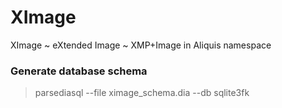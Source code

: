 # XImage

XImage ~ eXtended Image ~ XMP+Image in Aliquis namespace

### Generate database schema

> parsediasql --file ximage_schema.dia --db sqlite3fk
